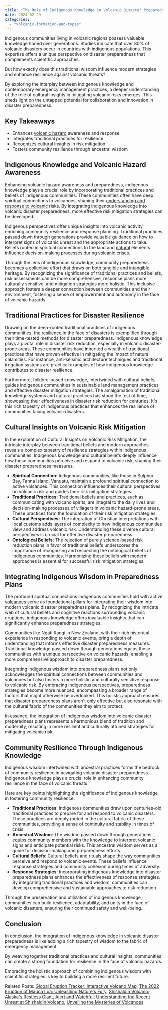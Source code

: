 ```yaml
---
title: "The Role of Indigenous Knowledge in Volcanic Disaster Preparedness"
date: 2024-02-29
categories: 
  - "volcanic-formation-and-types"
---
```


Indigenous communities living in volcanic regions possess valuable knowledge honed over generations. Studies indicate that over 80% of volcanic disasters occur in countries with indigenous populations. This expertise offers a unique perspective on disaster preparedness that complements scientific approaches.

But how exactly does this traditional wisdom influence modern strategies and enhance resilience against volcanic threats?

By exploring the interplay between indigenous knowledge and contemporary emergency management practices, a deeper understanding of the role of cultural insights in mitigating volcanic risks emerges. This sheds light on the untapped potential for collaboration and innovation in disaster preparedness.

## Key Takeaways

- Enhances [volcanic hazard](https://magmamatters.com/the-environmental-impact-of-volcanic-eruptions-2/ "The Environmental Impact of Volcanic Eruptions") awareness and response
- Integrates traditional practices for resilience
- Recognizes cultural insights in risk mitigation
- Fosters community resilience through ancestral wisdom

## Indigenous Knowledge and Volcanic Hazard Awareness

Enhancing volcanic hazard awareness and preparedness, indigenous knowledge plays a crucial role by incorporating traditional practices and beliefs of indigenous communities. These communities often have deep spiritual connections to volcanoes, shaping their [understanding and response to volcanic](https://magmamatters.com/understanding-volcanic-formation-a-comprehensive-guide/ "Understanding Volcanic Formation: A Comprehensive Guide") risks. By integrating indigenous knowledge into volcanic disaster preparedness, more effective risk mitigation strategies can be developed.

Indigenous perspectives offer unique insights into volcanic activity, enriching community resilience and response planning. Traditional practices passed down through generations provide valuable guidance on how to interpret signs of volcanic unrest and the appropriate actions to take. Beliefs rooted in spiritual connections to the land and [natural](https://magmamatters.com/the-art-and-science-of-volcano-monitoring/ "The Art and Science of Volcano Monitoring") elements influence decision-making processes during volcanic crises.

Through the lens of indigenous knowledge, community preparedness becomes a collective effort that draws on both tangible and intangible heritage. By recognizing the significance of traditional practices and beliefs, risk assessments can be more comprehensive, response plans more culturally sensitive, and mitigation strategies more holistic. This inclusive approach fosters a deeper connection between communities and their environment, fostering a sense of empowerment and autonomy in the face of volcanic hazards.

## Traditional Practices for Disaster Resilience

Drawing on the deep-rooted traditional practices of indigenous communities, the resilience in the face of disasters is exemplified through their time-tested methods for disaster preparedness. Indigenous knowledge plays a pivotal role in disaster risk reduction, especially in volcanic disaster-prone areas. These communities have inherited a wealth of traditional practices that have proven effective in mitigating the impact of natural calamities. For instance, anti-seismic architecture techniques and traditional irrigation systems are practical examples of how indigenous knowledge contributes to disaster resilience.

Furthermore, folklore-based knowledge, intertwined with cultural beliefs, guides indigenous communities in sustainable land management practices and effective disaster mitigation strategies. The amalgamation of traditional knowledge systems and cultural practices has stood the test of time, showcasing their effectiveness in disaster risk reduction for centuries. It's this rich tapestry of indigenous practices that enhances the resilience of communities facing volcanic disasters.

## Cultural Insights on Volcanic Risk Mitigation

In the exploration of Cultural Insights on Volcanic Risk Mitigation, the intricate interplay between traditional beliefs and modern approaches reveals a complex tapestry of resilience strategies within indigenous communities. Indigenous knowledge and cultural beliefs deeply influence how these communities perceive and respond to volcanic risk, shaping their disaster preparedness measures.

- **Spiritual Connection:** Indigenous communities, like those in Sulphur Bay, Tanna Island, Vanuatu, maintain a profound spiritual connection to active volcanoes. This connection influences their cultural perspectives on volcanic risk and guides their risk mitigation strategies.
- **Traditional Practices:** Traditional beliefs and practices, such as communicating with volcano spirits, are integral to the daily lives and decision-making processes of villagers in volcanic hazard-prone areas. These practices form the foundation of their risk mitigation strategies.
- **Cultural Perspectives:** The integration of Christian interpretations with local customs adds layers of complexity to how indigenous communities view and address volcanic risk. Understanding these diverse cultural perspectives is crucial for effective disaster preparedness.
- **Ontological Beliefs:** The rejection of purely science-based risk reduction plans in favor of traditional beliefs underscores the importance of recognizing and respecting the ontological beliefs of indigenous communities. Harmonizing these beliefs with modern approaches is essential for successful risk mitigation strategies.

## Integrating Indigenous Wisdom in Preparedness Plans

The profound spiritual connections indigenous communities hold with active [volcanoes](https://magmamatters.com/geothermal-energy-and-its-volcanic-origins/ "Geothermal Energy and Its Volcanic Origins") serve as foundational pillars for integrating their wisdom into modern volcanic disaster preparedness plans. By recognizing the intricate web of cultural beliefs and cognitive reactions surrounding volcanic eruptions, indigenous knowledge offers invaluable insights that can significantly enhance preparedness strategies.

Communities like Ngāti Rangi in New Zealand, with their rich historical experience in responding to volcanic events, bring a depth of understanding that informs effective disaster preparedness measures. Traditional knowledge passed down through generations equips these communities with a unique perspective on volcanic hazards, enabling a more comprehensive approach to disaster preparedness.

Integrating indigenous wisdom into preparedness plans not only acknowledges the spiritual connections between communities and volcanoes but also fosters a more holistic and culturally sensitive response to volcanic risk. By embracing indigenous perspectives, preparedness strategies become more nuanced, encompassing a broader range of factors that might otherwise be overlooked. This holistic approach ensures that disaster preparedness plans aren't only effective but also resonate with the cultural fabric of the communities they aim to protect.

In essence, the integration of indigenous wisdom into volcanic disaster preparedness plans represents a harmonious blend of tradition and modernity, resulting in more resilient and culturally attuned strategies for mitigating volcanic risk.

## Community Resilience Through Indigenous Knowledge

Indigenous wisdom intertwined with ancestral practices forms the bedrock of community resilience in navigating volcanic disaster preparedness. Indigenous knowledge plays a crucial role in enhancing community resilience in the face of volcanic threats.

Here are key points highlighting the significance of indigenous knowledge in fostering community resilience:

- **Traditional Practices**: Indigenous communities draw upon centuries-old traditional practices to prepare for and respond to volcanic disasters. These practices are deeply rooted in the cultural fabric of these communities, providing a sense of continuity and stability in times of crisis.
- **Ancestral Wisdom**: The wisdom passed down through generations equips community members with the knowledge to interpret volcanic signs and anticipate potential risks. This ancestral wisdom serves as a guide for decision-making and preparedness efforts.
- **Cultural Beliefs**: Cultural beliefs and rituals shape the way communities perceive and respond to volcanic events. These beliefs influence response strategies and community cohesion during times of adversity.
- **Response Strategies**: Incorporating indigenous knowledge into disaster preparedness plans enhances the effectiveness of response strategies. By integrating traditional practices and wisdom, communities can develop comprehensive and sustainable approaches to risk reduction.

Through the preservation and utilization of indigenous knowledge, communities can build resilience, adaptability, and unity in the face of volcanic disasters, ensuring their continued safety and well-being.

## Conclusion

In conclusion, the integration of indigenous knowledge in volcanic disaster preparedness is like adding a rich tapestry of wisdom to the fabric of emergency management.

By weaving together traditional practices and cultural insights, communities can create a strong foundation for resilience in the face of volcanic hazards.

Embracing the holistic approach of combining indigenous wisdom with scientific strategies is key to building a more resilient future.

Related Posts: [Global Eruption Tracker: Interactive Volcano Map](https://magmamatters.com/global-eruption-tracker-interactive-volcano-map/), [The 2022 Eruption of Mauna Loa: Unleashing Nature's Fury](https://magmamatters.com/the-2022-eruption-of-mauna-loa-unleashing-natures-fury/), [Shishaldin Volcano: Alaska's Restless Giant](https://magmamatters.com/shishaldin-volcano-alaskas-restless-giant/), [Alert and Watchful: Understanding the Recent Unrest at Shishaldin Volcano](https://magmamatters.com/alert-and-watchful-understanding-the-recent-unrest-at-shishaldin-volcano/), [Unveiling the Mysteries of Volcanoes](https://magmamatters.com/unveiling-the-mysteries-of-volcanoes/)
